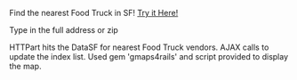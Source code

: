 Find the nearest Food Truck in SF!
[Try it Here!](https://vast-ridge-28187.herokuapp.com)

Type in the full address or zip

HTTPart hits the DataSF for nearest Food Truck vendors.
AJAX calls to update the index list.
Used gem 'gmaps4rails' and script provided to display the map.